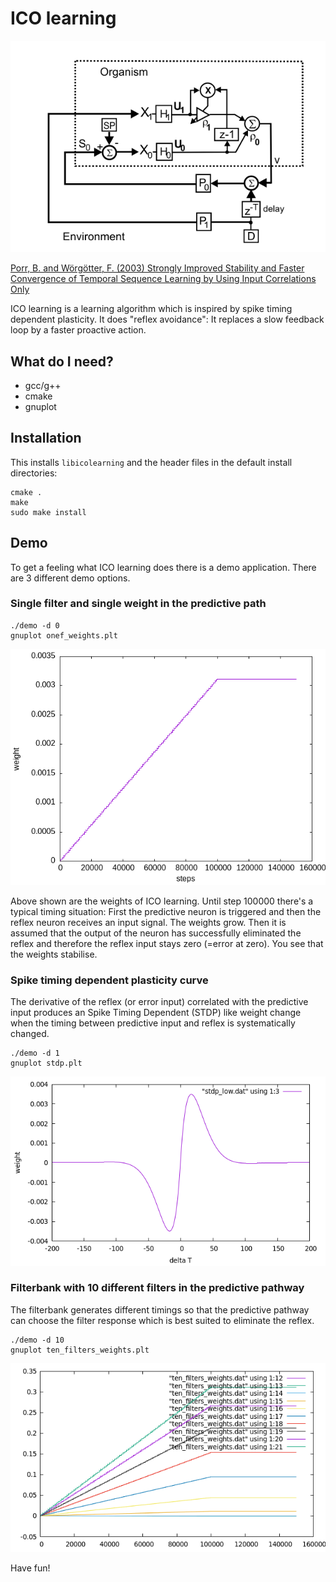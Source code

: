 # ICO learning

![alt tag](closedloop.png)

[Porr, B. and Wörgötter, F. (2003) Strongly Improved Stability and Faster Convergence of Temporal Sequence Learning by Using Input Correlations Only](https://direct.mit.edu/neco/article/18/6/1380/7111/Strongly-Improved-Stability-and-Faster-Convergence)

ICO learning is a learning algorithm which is inspired by spike timing
dependent plasticity. It does "reflex avoidance": It replaces
a slow feedback loop by a faster proactive action.


## What do I need?
  - gcc/g++
  - cmake
  - gnuplot


## Installation
This installs `libicolearning` and the header files
in the default install directories:
```
cmake .
make
sudo make install
```


## Demo
To get a feeling what ICO learning does there is a demo
application. There are 3 different demo options.

### Single filter and single weight in the predictive path

```
./demo -d 0
gnuplot onef_weights.plt
```

![alt tag](onef_out.png)

Above shown are the weights of ICO learning. Until step 100000
there's a typical timing situation: First the predictive
neuron is triggered and then the reflex neuron receives an input signal.
The weights grow. Then it is assumed that the output of the
neuron has successfully eliminated the reflex and therefore
the reflex input stays zero (=error at zero). You see that the weights
stabilise.


### Spike timing dependent plasticity curve

The derivative of the reflex (or error input) correlated with the predictive input produces
an Spike Timing Dependent (STDP) like weight change when the timing between predictive input
and reflex is systematically changed.


```
./demo -d 1
gnuplot stdp.plt
```

![alt tag](stdp.png)

### Filterbank with 10 different filters in the predictive pathway

The filterbank generates different timings so that the predictive pathway can choose
the filter response which is best suited to eliminate the reflex.

```
./demo -d 10
gnuplot ten_filters_weights.plt
```

![alt tag](ten_filt.png)

Have fun!
